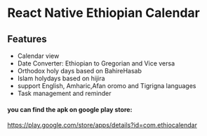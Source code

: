 # React Native Ethiopian Calendar
## Features
* Calendar view
* Date Converter: Ethiopian to Gregorian and Vice versa
* Orthodox holy days based on BahireHasab
* Islam holydays based on hijira
* support English, Amharic,Afan oromo and Tigrigna languages 
* Task management and reminder

#### you can find the apk on google play store:

https://play.google.com/store/apps/details?id=com.ethiocalendar
